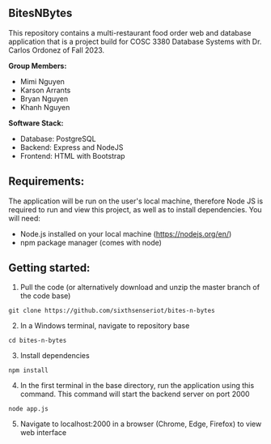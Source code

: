 ## BitesNBytes
 This repository contains a multi-restaurant food order web and database application that is a project build for 
 COSC 3380 Database Systems with Dr. Carlos Ordonez of Fall 2023.

 **Group Members:**
 * Mimi Nguyen
 * Karson Arrants
 * Bryan Nguyen
 * Khanh Nguyen

**Software Stack:**
* Database: PostgreSQL
* Backend: Express and NodeJS
* Frontend: HTML with Bootstrap

## Requirements:
The application will be run on the user's local machine, therefore Node JS is required to run and 
view this project, as well as to install dependencies. You will need:
* Node.js installed on your local machine (https://nodejs.org/en/)
* npm package manager (comes with node)

## Getting started:
1. Pull the code (or alternatively download and unzip the master branch of the code base)
```
git clone https://github.com/sixthsenseriot/bites-n-bytes
```
2. In a Windows terminal, navigate to repository base
```
cd bites-n-bytes
```
3. Install dependencies
```
npm install
```
4. In the first terminal in the base directory, run the application using this command. This command will start the backend server on port 2000
```
node app.js
```
5. Navigate to localhost:2000 in a browser (Chrome, Edge, Firefox) to view web interface
